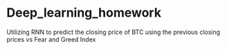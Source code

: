 # Deep_learning_homework
Utilizing RNN to predict the closing price of BTC using the previous closing prices vs Fear and Greed Index
